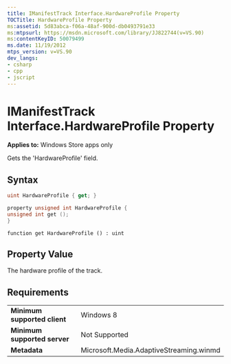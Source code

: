 ```yaml
---
title: IManifestTrack Interface.HardwareProfile Property
TOCTitle: HardwareProfile Property
ms:assetid: 5d83abca-f06a-48af-900d-db0493791e33
ms:mtpsurl: https://msdn.microsoft.com/library/JJ822744(v=VS.90)
ms:contentKeyID: 50079499
ms.date: 11/19/2012
mtps_version: v=VS.90
dev_langs:
- csharp
- cpp
- jscript
---
```


# IManifestTrack Interface.HardwareProfile Property

**Applies to:** Windows Store apps only

Gets the 'HardwareProfile' field.

## Syntax

```csharp
uint HardwareProfile { get; }
```

```cpp
property unsigned int HardwareProfile {
unsigned int get ();
}
```

```jscript
function get HardwareProfile () : uint
```

## Property Value

The hardware profile of the track.

## Requirements

|||
|--- |--- |
|**Minimum supported client**|Windows 8|
|**Minimum supported server**|Not Supported|
|**Metadata**|Microsoft.Media.AdaptiveStreaming.winmd|
